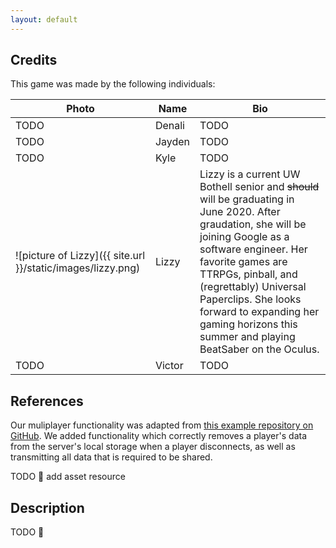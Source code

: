 ```yaml
---
layout: default
---
```


## Credits

This game was made by the following individuals:

| Photo | Name | Bio |
|-------|------|-----|
| TODO  | Denali | TODO | 
| TODO  | Jayden | TODO |
| TODO  | Kyle   | TODO |
| ![picture of Lizzy]({{ site.url }}/static/images/lizzy.png) | Lizzy  | Lizzy is a current UW Bothell senior and ~~should~~ will be graduating in June 2020. After graudation, she will be joining Google as a software engineer. Her favorite games are TTRPGs, pinball, and (regrettably) Universal Paperclips. She looks forward to expanding her gaming horizons this summer and playing BeatSaber on the Oculus. |
| TODO  | Victor | TODO |

## References

Our muliplayer functionality was adapted from [this example repository on GitHub](https://github.com/valiafetisov/unity-webgl-multiplayer). We added functionality which correctly removes a player's data from the server's local storage when a player disconnects, as well as transmitting all data that is required to be shared.

TODO :bug: add asset resource

## Description

TODO :bug:

